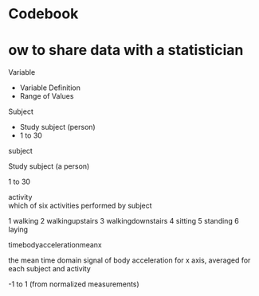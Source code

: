 Codebook
========

ow to share data with a statistician
===========

Variable
* Variable Definition
* Range of Values

Subject
* Study subject (person)
* 1 to 30

  
subject	
  
Study subject (a person)	
  
1 to 30

activity	
  which of six activities performed by subject

  1 walking 2 walkingupstairs 3 walkingdownstairs 4 sitting 5 standing 6 laying
  
timebodyaccelerationmeanx	

  the mean time domain signal of body acceleration for x axis, averaged for each subject and activity	

  -1 to 1 (from normalized measurements)
